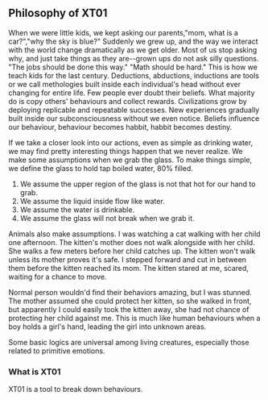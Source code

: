 ## Philosophy of XT01
When we were little kids, we kept asking our parents,"mom, what is a car?","why the sky is blue?" Suddenly we grew up, and the way we interact with the world
change dramatically as we get older. Most of us stop asking why, and just take things as they are--grown ups do not ask silly questions. "The jobs should be done this way."
"Math should be hard." This is how we teach kids for the last century. Deductions, abductions, inductions are tools or we call methologies built inside each individual's head without ever changing for entire life. Few people ever doubt their beliefs. What majority do is copy others' behaviours and collect rewards. Civilizations grow by deploying replicable and repeatable successes. New experiences gradually built inside our subconsciousness without we even notice. Beliefs influence our behaviour, behaviour becomes habbit, habbit becomes destiny. 

If we take a closer look into our actions, even as simple as drinking water, we may find pretty interesting things happen that we never realize. We make some assumptions when we grab the glass. 
To make things simple, we define the glass to hold tap boiled water, 80% filled.
1. We assume the upper region of the glass is not that hot for our hand to grab.
2. We assume the liquid inside flow like water.
3. We assume the water is drinkable.
4. We assume the glass will not break when we grab it.

Animals also make assumptions. I was watching a cat walking with her child one afternoon. The kitten's mother does not walk alongside with her child. She walks a few meters before her child catches up. The kitten won't walk unless its mother proves it's safe. I stepped forward and cut in between them before the kitten reached its mom. The kitten stared at me, scared, waiting for a chance to move.

Normal person wouldn'd find their behaviors amazing, but I was stunned. The mother assumed she could protect her kitten, so she walked in front, but apparently I could easily took the kitten away, she had not chance of protecting her child against me. This is much like human behaviours when a boy holds a girl's hand, leading the girl into unknown areas. 

Some basic logics are universal among living creatures, especially those related to primitive emotions. 

### What is XT01
XT01 is a tool to break down behaviours. 
